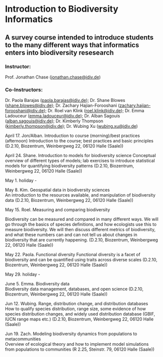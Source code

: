 # Introduction to Biodiversity Informatics

## A survey course intended to introduce students to the many different ways that informatics enters into biodiversity resesearch
### Instructor: 
Prof. Jonathan Chase (jonathan.chase@idiv.de)

### Co-Instructors:
Dr. Paola Barajas (paola.barajas@idiv.de); Dr. Shane Blowes (shane.blowes@idiv.de); Dr. Zachary Hajian-Forooshani (zachary.hajian-forooshani@idiv.de); Dr. Roel van Klink (roel.klink@idiv.de); Dr. Emma Ladouceur (emma.ladouceur@idiv.de); Dr. Alban Sagouis (alban.sagouis@idiv.de); Dr. Kimberly Thompson (kimberly.thompson@idiv.de);  Dr. Wubing Xu (wubing.xu@idiv.de)
 

April 17.	Jon/Alban.	Introduction to course (morning)/best practices (afternoon)	
Introduction to the course; best practices and basic principles	(D.2.10, Biozentrum, Weinbergweg 22, 06120 Halle (Saale))

April 24.	Shane.	Introduction to models for biodiversity science
Conceptual overview of different types of models; lab exercises to introduce statistical models for quantifying biodiversity patterns	(D.2.10, Biozentrum, Weinbergweg 22, 06120 Halle (Saale))

May 1.	holiday 	-		

May 8.	Kim.	Geospatial data in biodiversity sciences	
An introduction to the resources available, and manipulation of biodiversity data	(D.2.10, Biozentrum, Weinbergweg 22, 06120 Halle (Saale))

May 15.	Roel.	Measuring and comparing biodiversity	

Biodiversity can be measured and compared in many different ways. We will go through the basics of species definitions, and how ecologists use this to measure biodiversity. We will then discuss different metrics of biodiversity, and what these numbers can and can not tell us about changes in biodiversity that are currently happening. 	(D.2.10, Biozentrum, Weinbergweg 22, 06120 Halle (Saale))

May 22.	Paola.	Functional diversity
Functional diversity is a facet of biodiversity and can be quantified using traits across diverse scales	(D.2.10, Biozentrum, Weinbergweg 22, 06120 Halle (Saale))

May 29.	holiday  	-		

June 5.	Emma.	Biodiversity data	
Biodiversity data management, databases, and open science	(D.2.10, Biozentrum, Weinbergweg 22, 06120 Halle (Saale))

Jun 12.	Wubing.	Range, distribution change, and distribution databases	
How to qualify species distribution, range size, some evidence of how species distribution changes, and widely used distribution database (GBIF, IUCN range maps etc.)	(D.2.10, Biozentrum, Weinbergweg 22, 06120 Halle (Saale))

Jun 19.	Zach.	Modeling biodiversity dynamics from populations to metacommunities	
Overview of ecological theory and how to implement model simulations from populations to communities	(R 2.25, Steinstr. 79, 06120 Halle (Saale))
